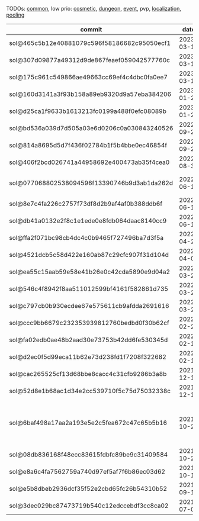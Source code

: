 TODOs: [common](TODO.md), low prio: [cosmetic](TODO_cosmetic.md), [dungeon](TODO_dungeon.md), [event](TODO_event.md), pvp, [localization](TODO_localization.md), [pooling](TODO_pooling.md)

| commit       | date       | done | todo / comment |
|--------------|------------|------|----------------|
| sol@465c5b12e40881079c596f58186682c95050ecf1 | 2023-03-18 |      | verify changes |
| sol@307d09877a49312d9de867feaef059042577760c | 2023-03-17 |      | verify changes |
| sol@175c961c549866ae49663cc69ef4c4dbc0fa0ee7 | 2023-03-16 |      | verify changes |
| sol@160d3141a3f93b158a89eb9320d9a57eba384206 | 2023-01-28 |      | verify changes |
| sol@d25ca1f9633b1613213fc0199a488f0efc08089b | 2023-01-28 |      | verify changes |
| sol@bd536a039d7d505a03e6d0206c0a030843240526 | 2022-09-21 |      | verify changes |
| sol@814a8695d5d7f436f02784b1f5b4bbe0ec46854f | 2022-09-21 |      | verify/rework SQL script |
| sol@406f2bcd026741a44958692e400473ab35f4cea0 | 2022-08-31 |      | verify changes |
| sol@077068802538094596f13390746b9d3ab1da262d | 2022-06-13 |      | verify/rework SQL script; seems to be incomplete, as the comment mentions 58 items, but only 48 are deleted and 42 inserted |
| sol@8e7c4fa226c2757f73df8d2b9af4af0b388ddb6f | 2022-06-13 |      | verify changes |
| sol@db41a0132e2f8c1e1ede0e8fdb064daac8140cc9 | 2022-06-13 |      | verify changes |
| sol@ffa2f071bc98cb4dc4c0b9465f727496ba7d3f5a | 2022-04-25 |      | verify changes |
| sol@4521dcb5c58d422e160ab87c29cfc907f31d104d | 2022-04-01 |      | verify changes |
| sol@ea55c15aab59e58e41b26e0c42cda5890e9d04a2 | 2022-03-27 |      | verify changes |
| sol@546c4f8942f8aa511012599bf4161f582861d735 | 2022-03-27 |      | verify changes |
| sol@c797cb0b930ecdee67e575611cb9afdda2691616 | 2022-03-25 |      | verify changes |
| sol@ccc9bb6679c232353939812760bedbd0f30b62cf | 2022-02-22 |      | verify changes |
| sol@fa02edb0ae48b2aad30e73753b42dd6fe530345d | 2022-02-16 |      | verify changes |
| sol@d2ec0f5d99eca11b62e73d238fd1f7208f322682 | 2022-02-15 |      | verify changes |
| sol@cac265525cf13d68bbe8cacc4c31cfb9286b3a8b | 2021-12-16 |      | verify changes |
| sol@52d8e1b68ac1d34e2cc539710f5c75d75032338c | 2021-12-10 |      | verify changes |
| sol@6baf498a17aa2a193e5e2c5fea672c47c65b5b16 | 2021-10-22 |      | won't take over; according to TC issue 15906 the server side spell 30176 has to be implemented which is triggered periodically setting the PvP state; spells 29894 (Alliance) and 29895 (Horde) are used for the slow effect; also see sol@babb7d6c69ee74dd37be6dc5eb3877399d772148 |
| sol@08db836168f48ecc83615fdbfc89be9c31409584 | 2021-10-20 |      | verify changes |
| sol@e8a6c4fa7562759a740d97ef5af7f6b86ec03d62 | 2021-10-18 |      | verify/rework SQL script, CreatureScripts and SpellScripts |
| sol@e5b8dbeb2936dcf35f52e2cbd65fc26b54310b52 | 2021-09-11 | X    | verify changes; done: sol@d2bbc801cdf986c882a665e85870f3f8fd410466 |
| sol@3dec029bc87473719b540c12edccebdf3cc8ca02 | 2021-07-07 |      | adapt to Sol |
